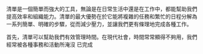 清單是一個簡單而強大的工具，無論是在日常生活中還是在工作中，都能幫助我們提高效率和組織能力。清單的最大優勢在於它能將複雜的任務和繁忙的日程分解為一系列簡單、明確的步驟，從而減少壓力，並讓我們更有條理地完成各種工作。

首先，清單可以幫助我們有效管理時間。在現代社會，時間常常顯得不夠用，我們經常被各種事務和活動所淹沒
已完成